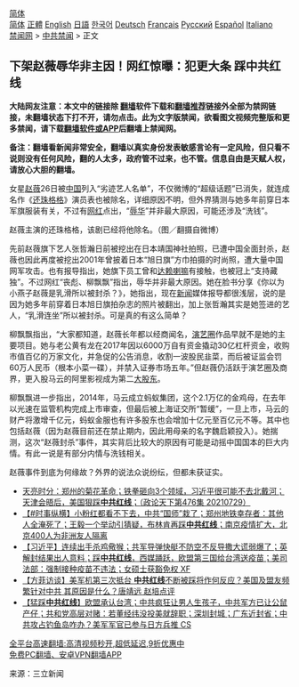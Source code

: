  <!-- 面包屑导航 --> <div class="breadcrumb"><!-- GTranslate: https://gtranslate.io/ -->  <div class="switcher notranslate">  <div class="selected">  <a href="#" onclick="return false;"> 简体</a>  </div>  <div class="option">  <a href="https://www.bannedbook.org" onclick="doGTranslate('zh-CN|zh-CN');jQuery('div.switcher div.selected a').html(jQuery(this).html());return false;" title="简体中文" class="nturl selected"> 简体</a>  <a href="https://www.bannedbook.org/zh-tw/" onclick="doGTranslate('zh-CN|zh-TW');jQuery('div.switcher div.selected a').html(jQuery(this).html());return false;" title="繁體中文" class="nturl"> 正體</a>  <a href="https://www.bannedbook.org/en/" onclick="doGTranslate('zh-CN|en');jQuery('div.switcher div.selected a').html(jQuery(this).html());return false;" title="English" class="nturl"> English</a>  <a href="https://www.bannedbook.org/ja/" onclick="doGTranslate('zh-CN|ja');jQuery('div.switcher div.selected a').html(jQuery(this).html());return false;" title="日本語" class="nturl"> 日語</a>  <a href="https://www.bannedbook.org/ko/" onclick="doGTranslate('zh-CN|ko');jQuery('div.switcher div.selected a').html(jQuery(this).html());return false;" title="한국어" class="nturl"> 한국어</a>  <a href="https://www.bannedbook.org/de/" onclick="doGTranslate('zh-CN|de');jQuery('div.switcher div.selected a').html(jQuery(this).html());return false;" title="Deutsch" class="nturl"> Deutsch</a>  <a href="https://www.bannedbook.org/fr/" onclick="doGTranslate('zh-CN|fr');jQuery('div.switcher div.selected a').html(jQuery(this).html());return false;" title="Français" class="nturl"> Français</a>  <a href="https://www.bannedbook.org/ru/" onclick="doGTranslate('zh-CN|ru');jQuery('div.switcher div.selected a').html(jQuery(this).html());return false;" title="Русский" class="nturl"> Русский</a>  <a href="https://www.bannedbook.org/es/" onclick="doGTranslate('zh-CN|es');jQuery('div.switcher div.selected a').html(jQuery(this).html());return false;" title="Español" class="nturl"> Español</a>  <a href="https://www.bannedbook.org/it/" onclick="doGTranslate('zh-CN|it');jQuery('div.switcher div.selected a').html(jQuery(this).html());return false;" title="Italiano" class="nturl"> Italiano</a>  </div>  </div>      <div class='breadcrumb-sub'><!-- Breadcrumb NavXT 6.3.0 --> <a href="https://www.bannedbook.org/" class="home">禁闻网</a> &gt; <a href="https://www.bannedbook.org/bnews/cbnews/" class="category">中共禁闻</a> &gt; 正文</div></div><h2>下架赵薇辱华非主因！网红惊曝：犯更大条 踩中共红线</h2> <p class="notice"><b>大陆网友注意：本文中的链接除 <a href="https://github.com/bannedbook/fanqiang" >翻墙</a>软件下载和<a href="https://github.com/killgcd/justmysocks/blob/master/README.md">翻墙推荐</a>链接外全部为禁网链接，未翻墙状态下打不开，请勿点击。此为文字版禁闻，欲看图文视频完整版和更多禁闻，请下载<a href="https://github.com/bannedbook/fanqiang">翻墙软件或APP</a>后翻墙上禁闻网。</p><p>备注：翻墙看新闻非常安全，翻墙以真实身份发表敏感言论有一定风险，但只看不说则没有任何风险，翻的人太多，政府管不过来，也不管。信息自由是天赋人权，请放心大胆的翻墙。</b></p>  <div class="entry"> <p>女星<a href="https://www.bannedbook.org/bnews/tag/%e8%b5%b5%e8%96%87/" class="st_tag internal_tag" rel="tag" title="标签 赵薇 下的日志">赵薇</a>26日被<span class='wp_keywordlink_affiliate'><a href="https://www.bannedbook.org/" title="中国" target="_blank">中国</a></span>列入“劣迹艺人名单”，不仅微博的“超级话题”已消失，就连成名作《<a href="https://www.bannedbook.org/bnews/tag/%e8%bf%98%e7%8f%a0%e6%a0%bc%e6%a0%bc/" class="st_tag internal_tag" rel="tag" title="标签 还珠格格 下的日志">还珠格格</a>》演员表也被除名，详细原因不明，但外界猜测与她多年前穿日本军旗服装有关，不过有<a href="https://www.bannedbook.org/bnews/tag/%e7%bd%91%e7%ba%a2/" class="st_tag internal_tag" rel="tag" title="标签 网红 下的日志">网红</a>点出，“<a href="https://www.bannedbook.org/bnews/tag/%E8%BE%B1%E5%8D%8E/" class="st_tag internal_tag" rel="tag" title="标签 辱华 下的日志">辱华</a>”并非最大原因，可能还涉及“洗钱”。</p> <p>赵薇主演的还珠格格，该剧已经将他除名。（图／翻摄自微博）</p>  <p>先前赵薇旗下艺人张哲瀚日前被挖出在日本靖国神社拍照，已遭中国全面封杀，赵薇也因此再度被挖出2001年曾披着日本“旭日旗”方巾拍摄的时尚照，遭大量中国网军攻击。也有报导指出，她旗下员工曾和<a href="https://www.bannedbook.org/bnews/tag/%e8%be%be%e8%b5%96%e5%96%87%e5%98%9b/" class="st_tag internal_tag" rel="tag" title="标签 达赖喇嘛 下的日志">达赖喇嘛</a>有接触，也被冠上“支持藏独”。不过网红“丧彪、柳飘飘”指出，辱华并非最大原因。她在脸书分享《你以为小燕子赵薇是乳滑所以被封杀？》，她指出，现在<span class='wp_keywordlink_affiliate'><a href="https://www.bannedbook.org/" title="新闻">新闻</a></span>媒体报导都很浅层，说的是因为她多年前穿着日本旭日旗拍杂志的照片被翻出，加上张哲瀚其实是她签进的艺人，“乳滑连坐”所以被封杀。可是真的有这么简单？</p> <p>柳飘飘指出，“大家都知道，赵薇长年都以经商闻名，<a href="https://www.bannedbook.org/bnews/tag/%e6%bc%94%e8%89%ba%e5%9c%88/" class="st_tag internal_tag" rel="tag" title="标签 演艺圈 下的日志">演艺圈</a>作品早就不是她的主要项目。她与老公黄有龙在2017年因以6000万自有资金撬动30亿杠杆资金，收购市值百亿的万家文化，并急促的公告消息，收割一波股民韭菜，而后被证监会罚60万人民币（根本小菜一碟），并禁入证券市场五年。”但赵薇仍活跃于演艺圈及商界，更入股马云的阿里影视成为第二<a href="https://www.bannedbook.org/bnews/tag/%E5%A4%A7%E8%82%A1%E4%B8%9C/" class="st_tag internal_tag" rel="tag" title="标签 大股东 下的日志">大股东</a>。</p>  <p>柳飘飘进一步指出，2014年，马云成立蚂蚁集团，这个2.1万亿的金鸡母，在去年以光速在监管机构完成上市审查，但最后被上海证交所“暂缓”，一旦上市，马云的财产将激增千亿元，蚂蚁金服也有许多股东也会增加十亿元至百亿元不等。其中也包括赵薇（因为赵薇目前还在禁止期内，因此用母亲的名字魏启颖投入）。她揣测，这次“赵薇封杀”事件，其实背后比较大的原因有可能是动摇中国国本的巨大内情。有此一说是有部分内情与洗钱相关。</p> <p>赵薇事件到底为何缘故？外界的说法众说纷纭，但都未获证实。</p>  <ul class='op-related-articles' title='相关阅读'> <li><a href='https://www.bannedbook.org/bnews/cbnews/20210730/1596829.html' target='_blank'>天亮时分：郑州的菊花革命；铁拳砸向3个领域，习近平很可能不去北戴河；天津会晤后，美国狠踩<b>中共红线</b>；（政论天下第476集 20210729）</a></li> <li><a href='https://www.bannedbook.org/bnews/bannedvideo/20210729/1596126.html' target='_blank'>【#时事纵横】小粉红都看不下去，中共“国师”栽了；郑州地铁幸存者：其他人全淹死了；王毅一个举动引猜疑，布林肯再踩<b>中共红线</b>；南京疫情扩大，北京400人为非洲友人隔离</a></li> <li><a href='https://www.bannedbook.org/bnews/bannedvideo/20210729/1596069.html' target='_blank'>【习近平】连续出手杀鸡儆猴；共军导弹快艇不防空不反导撒大谎弱爆了；英解封结果出人意料；踩<b>中共红线</b>，西媒踊跃，欧盟第三国给台湾送疫苗；美司法部：强制接种疫苗不违法；女硕士获豁免权 XF</a></li> <li><a href='https://www.bannedbook.org/bnews/bannedvideo/20210721/1591013.html' target='_blank'>【方菲访谈】美军机第三次抵台 <b>中共红线</b>不断被踩将作何反应？美国及盟友频繁针对中共 其原因是什么？唐靖远 赵培点评</a></li> <li><a href='https://www.bannedbook.org/bnews/bannedvideo/20210621/1570959.html' target='_blank'>【猛踩<b>中共红线</b>】欧盟承认台湾；中共疯狂让男人生孩子，中共军方已让公鼠产仔；共和党高层对赌：若董经纬没投美就辞职；深圳封城；广东近封省；中共攻占钓鱼岛咋办？美军军官已参与日方兵推 CS</a></li> </ul> <p class="texttj"> <a href="https://github.com/bannedbook/fanqiang/wiki/V2ray%E6%9C%BA%E5%9C%BA" target="_blank">全平台高速翻墙:高清视频秒开,超低延迟,9折优惠中</a><br/> <a href="https://github.com/bannedbook/fanqiang/wiki/%E7%A6%81%E9%97%BB%E7%BD%91%E5%AE%89%E5%8D%93%E7%BF%BB%E5%A2%99%E6%96%B0%E9%97%BBAPP" target="_blank">免费PC翻墙、安卓VPN翻墙APP</a></p><p> 来源：三立新闻 </p> <a name='sharetosocial'></a>  <div style="margin-bottom:5px;padding-bottom:5px;clear:both"> <div id="archive-pix-1" class="banner-ads"> <!-- AuctionX Display platform tag START --> <div id="26318x728x90x621x_ADSLOT2" clicktrack="%%CLICK_URL_ESC%%"></div> <!-- AuctionX Display platform tag END --> </div> <div id="archive-pix-2" class="banner-ads"> <!-- AuctionX Display platform tag START --> <div id="26315x300x250x621x_ADSLOT2" clicktrack="%%CLICK_URL_ESC%%"></div> <!-- AuctionX Display platform tag END --> </div> </div>  <div id="archive-pix-1" class="banner-ads"> <!-- AuctionX Display platform tag START --> <div id="26318x728x90x621x_ADSLOT3" clicktrack="%%CLICK_URL_ESC%%"></div> <!-- AuctionX Display platform tag END --> </div> </div><!--END ENTRY--> 
